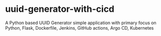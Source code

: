 # uuid-generator-with-cicd
A Python based UUID Generator simple application with primary focus on Python, Flask, Dockerfile, Jenkins, GitHub actions, Argo CD, Kubernetes
